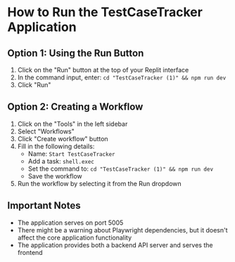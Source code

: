 # How to Run the TestCaseTracker Application

## Option 1: Using the Run Button

1. Click on the "Run" button at the top of your Replit interface
2. In the command input, enter: `cd "TestCaseTracker (1)" && npm run dev`
3. Click "Run"

## Option 2: Creating a Workflow

1. Click on the "Tools" in the left sidebar
2. Select "Workflows"
3. Click "Create workflow" button
4. Fill in the following details:
   - Name: `Start TestCaseTracker` 
   - Add a task: `shell.exec`
   - Set the command to: `cd "TestCaseTracker (1)" && npm run dev`
   - Save the workflow
5. Run the workflow by selecting it from the Run dropdown

## Important Notes

- The application serves on port 5005
- There might be a warning about Playwright dependencies, but it doesn't affect the core application functionality
- The application provides both a backend API server and serves the frontend
